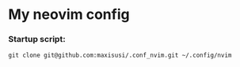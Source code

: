 # My neovim config

### Startup script:
`git clone git@github.com:maxisusi/.conf_nvim.git ~/.config/nvim`


